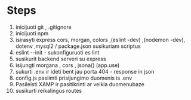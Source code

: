 # Steps
1. inicijuoti git , .gitignore
2. inicijuoti npm
3. isirasyti express cors, morgan, colors ,(eslint -dev) ,(nodemon -dev), dotenv ,mysql2  / package.json susikuriam scriptus
4. eslint --init - sukonfiguruoti es lint
5. susikurit backend serveri su express
6. isijungti morgana , cors , jsona() (app.use)
7. sukurti .env ir ideti bent jau porta
404 - response in json
8. config.js pasiimti prisijungimo duomenis is .env
9. Pasileisti XAMP ir pasitikrinti ar veikia duomenubaze
10. susikurti reikalingus routes